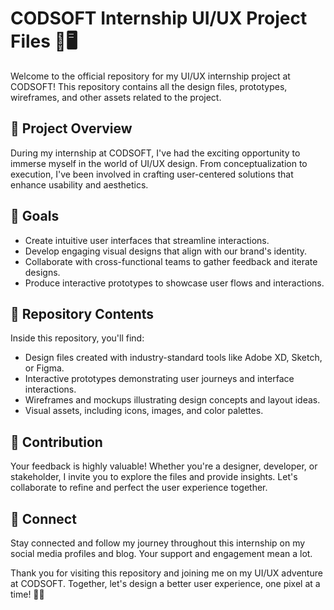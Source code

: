# CODSOFT Internship UI/UX Project Files 🎨🖥️

Welcome to the official repository for my UI/UX internship project at CODSOFT! This repository contains all the design files, prototypes, wireframes, and other assets related to the project.

## 🌟 Project Overview
During my internship at CODSOFT, I've had the exciting opportunity to immerse myself in the world of UI/UX design. From conceptualization to execution, I've been involved in crafting user-centered solutions that enhance usability and aesthetics.

## 🎯 Goals
- Create intuitive user interfaces that streamline interactions.
- Develop engaging visual designs that align with our brand's identity.
- Collaborate with cross-functional teams to gather feedback and iterate designs.
- Produce interactive prototypes to showcase user flows and interactions.

## 📂 Repository Contents
Inside this repository, you'll find:
- Design files created with industry-standard tools like Adobe XD, Sketch, or Figma.
- Interactive prototypes demonstrating user journeys and interface interactions.
- Wireframes and mockups illustrating design concepts and layout ideas.
- Visual assets, including icons, images, and color palettes.

## 🤝 Contribution
Your feedback is highly valuable! Whether you're a designer, developer, or stakeholder, I invite you to explore the files and provide insights. Let's collaborate to refine and perfect the user experience together.

## 🔗 Connect
Stay connected and follow my journey throughout this internship on my social media profiles and blog. Your support and engagement mean a lot.

Thank you for visiting this repository and joining me on my UI/UX adventure at CODSOFT. Together, let's design a better user experience, one pixel at a time! 🚀🎉
